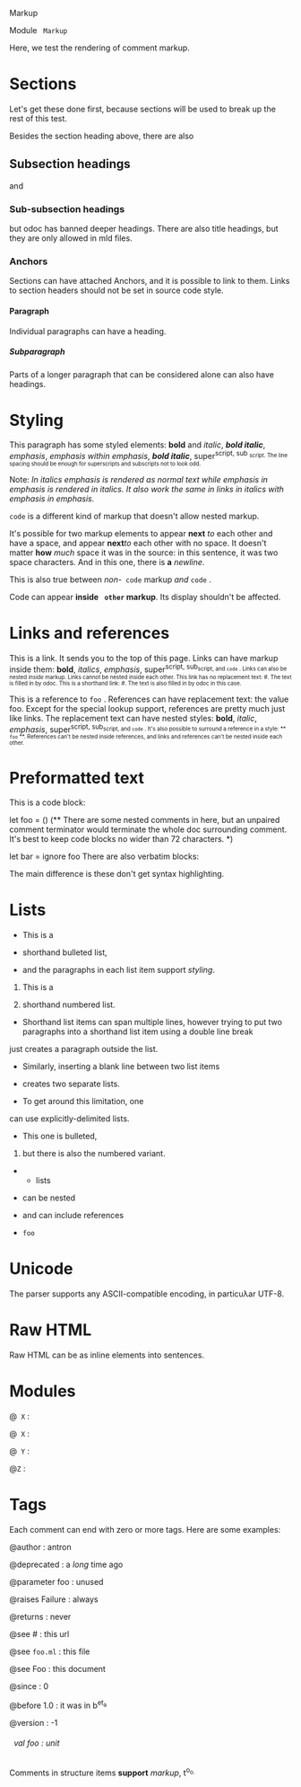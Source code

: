 Markup

 Module `` Markup`` 


Here, we test the rendering of comment markup.


# Sections


Let's get these done first, because sections will be used to break up the rest of this test.


Besides the section heading above, there are also




## Subsection headings


and




### Sub-subsection headings


but odoc has banned deeper headings. There are also title headings, but they are only allowed in mld files.




### Anchors


Sections can have attached Anchors, and it is possible to link to them. Links to section headers should not be set in source code style.




#### Paragraph


Individual paragraphs can have a heading.




##### Subparagraph


Parts of a longer paragraph that can be considered alone can also have headings.




# Styling


This paragraph has some styled elements: **bold** and _italic_, **_bold italic_**, 
_emphasis_, __emphasis_ within emphasis_, **_bold italic_**, super<sup>script, sub
<sub>script. The line spacing should be enough for superscripts and subscripts not to look odd.


Note: _In italics _emphasis_ is rendered as normal text while _emphasis 
                                                              _in_ emphasis_ is rendered in italics._ 
_It also work the same in links in italics with _emphasis _in_ emphasis_._


`` code
``  is a different kind of markup that doesn't allow nested markup.


It's possible for two markup elements to appear **next** _to_ each other and have a space, and appear 
**next**_to_ each other with no space. It doesn't matter **how** _much_ space it was in the source: in this sentence, it was two space characters. And in this one, there is 
**a** _newline_.


This is also true between _non-_`` code``  markup _and_ `` code
`` .


Code can appear **inside `` other``  markup**. Its display shouldn't be affected.




# Links and references


This is a link. It sends you to the top of this page. Links can have markup inside them: 
**bold**, _italics_, _emphasis_, super<sup>script, sub<sub>script, and 
`` code
`` . Links can also be nested _inside_ markup. Links cannot be nested inside each other. This link has no replacement text: #. The text is filled in by odoc. This is a shorthand link: #. The text is also filled in by odoc in this case.


This is a reference to `` foo
`` . References can have replacement text: the value foo. Except for the special lookup support, references are pretty much just like links. The replacement text can have nested styles: 
**bold**, _italic_, _emphasis_, super<sup>script, sub<sub>script, and 
`` code
`` . It's also possible to surround a reference in a style: **`` foo`` **. References can't be nested inside references, and links and references can't be nested inside each other.




# Preformatted text


This is a code block:


let foo = ()
(** There are some nested comments in here, but an unpaired comment
    terminator would terminate the whole doc surrounding comment. It's
    best to keep code blocks no wider than 72 characters. *)

let bar =
  ignore foo
There are also verbatim blocks:


The main difference is these don't get syntax highlighting.


# Lists


- This is a

- shorthand bulleted list,

- and the paragraphs in each list item support _styling_.

1) This is a

2) shorthand numbered list.

- Shorthand list items can span multiple lines, however trying to put two paragraphs into a shorthand list item using a double line break

just creates a paragraph outside the list.


- Similarly, inserting a blank line between two list items

- creates two separate lists.

- To get around this limitation, one


can use explicitly-delimited lists.



- This one is bulleted,

1) but there is also the numbered variant.

- - lists

- can be nested

- and can include references

- `` foo
`` 




# Unicode


The parser supports any ASCII-compatible encoding, in particuλar UTF-8.




# Raw HTML


Raw HTML can be  as inline elements into sentences.





# Modules



@`` X``  : 



@`` X``  : 



@`` Y``  : 



@`` Z
``  : 




# Tags


Each comment can end with zero or more tags. Here are some examples:



@author : antron



@deprecated : a _long_ time ago





@parameter foo : unused





@raises Failure : always





@returns : never





@see # : this url





@see `` foo.ml
``  : this file





@see Foo : this document





@since : 0



@before 1.0 : it was in b<sup>et<sub>a





@version : -1



<a id="val-foo"></a>
###### &nbsp; val foo : unit

Comments in structure items **support** _markup_, t<sup>o<sub>o.


